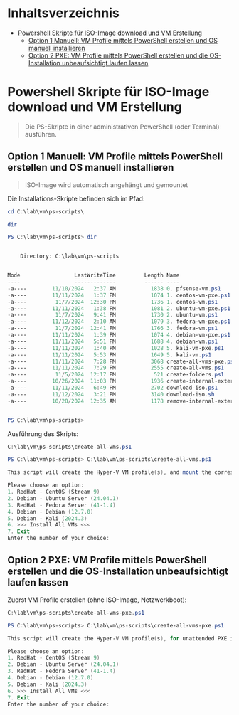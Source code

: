 # Inhaltsverzeichnis
- [Powershell Skripte für ISO-Image download und VM Erstellung](#powershell-skripte-für-iso-image-download-und-vm-erstellung)
  - [Option 1 Manuell: VM Profile mittels PowerShell erstellen und OS manuell installieren](#option-1-manuell-vm-profile-mittels-powershell-erstellen-und-os-manuell-installieren)
  - [Option 2 PXE: VM Profile mittels PowerShell erstellen und die OS-Installation unbeaufsichtigt laufen lassen](#option-2-pxe-vm-profile-mittels-powershell-erstellen-und-die-os-installation-unbeaufsichtigt-laufen-lassen)


# Powershell Skripte für ISO-Image download und VM Erstellung

> Die PS-Skripte in einer administrativen PowerShell (oder Terminal) ausführen.

## Option 1 Manuell: VM Profile mittels PowerShell erstellen und OS manuell installieren 

> ISO-Image wird automatisch angehängt und gemountet

Die Installations-Skripte befinden sich im Pfad:
```powershell
cd C:\lab\vm\ps-scripts\
```
```powershell
dir
```

```powershell
PS C:\lab\vm\ps-scripts> dir


    Directory: C:\lab\vm\ps-scripts


Mode                 LastWriteTime         Length Name
----                 -------------         ------ ----
-a----        11/10/2024   2:37 AM           1838 0. pfsense-vm.ps1
-a----        11/11/2024   1:37 PM           1074 1. centos-vm-pxe.ps1
-a----         11/7/2024  12:30 PM           1736 1. centos-vm.ps1
-a----        11/11/2024   1:38 PM           1081 2. ubuntu-vm-pxe.ps1
-a----         11/7/2024   9:41 PM           1730 2. ubuntu-vm.ps1
-a----        11/12/2024   2:10 AM           1079 3. fedora-vm-pxe.ps1
-a----         11/7/2024  12:41 PM           1766 3. fedora-vm.ps1
-a----        11/11/2024   1:39 PM           1074 4. debian-vm-pxe.ps1
-a----        11/11/2024   5:51 PM           1688 4. debian-vm.ps1
-a----        11/11/2024   1:40 PM           1028 5. kali-vm-pxe.ps1
-a----        11/11/2024   5:53 PM           1649 5. kali-vm.ps1
-a----        11/11/2024   7:28 PM           3068 create-all-vms-pxe.ps1
-a----        11/11/2024   7:29 PM           2555 create-all-vms.ps1
-a----         11/5/2024  12:17 PM            521 create-folders.ps1
-a----        10/26/2024  11:03 PM           1936 create-internal-external-private-switches.ps1
-a----        11/11/2024   6:49 PM           2702 download-iso.ps1
-a----        11/12/2024   3:21 PM           3140 download-iso.sh
-a----        10/28/2024  12:35 AM           1178 remove-internal-external-private-switches.ps1


PS C:\lab\vm\ps-scripts>
```

Ausführung des Skripts:
```powershell
C:\lab\vm\ps-scripts\create-all-vms.ps1
```
```powershell
PS C:\lab\vm\ps-scripts> C:\lab\vm\ps-scripts\create-all-vms.ps1

This script will create the Hyper-V VM profile(s), and mount the corresponding ISO-image

Please choose an option:
1. RedHat - CentOS (Stream 9)
2. Debian - Ubuntu Server (24.04.1)
3. RedHat - Fedora Server (41-1.4)
4. Debian - Debian (12.7.0)
5. Debian - Kali (2024.3)
6. >>> Install All VMs <<<
7. Exit
Enter the number of your choice:
```

## Option 2 PXE: VM Profile mittels PowerShell erstellen und die OS-Installation unbeaufsichtigt laufen lassen

Zuerst VM Profile erstellen (ohne ISO-Image, Netzwerkboot):
```powershell
C:\lab\vm\ps-scripts\create-all-vms-pxe.ps1
```
```powershell
PS C:\lab\vm\ps-scripts> C:\lab\vm\ps-scripts\create-all-vms-pxe.ps1

This script will create the Hyper-V VM profile(s), for unattended PXE installations

Please choose an option:
1. RedHat - CentOS (Stream 9)
2. Debian - Ubuntu Server (24.04.1)
3. RedHat - Fedora Server (41-1.4)
4. Debian - Debian (12.7.0)
5. Debian - Kali (2024.3)
6. >>> Install All VMs <<<
7. Exit
Enter the number of your choice:
```
